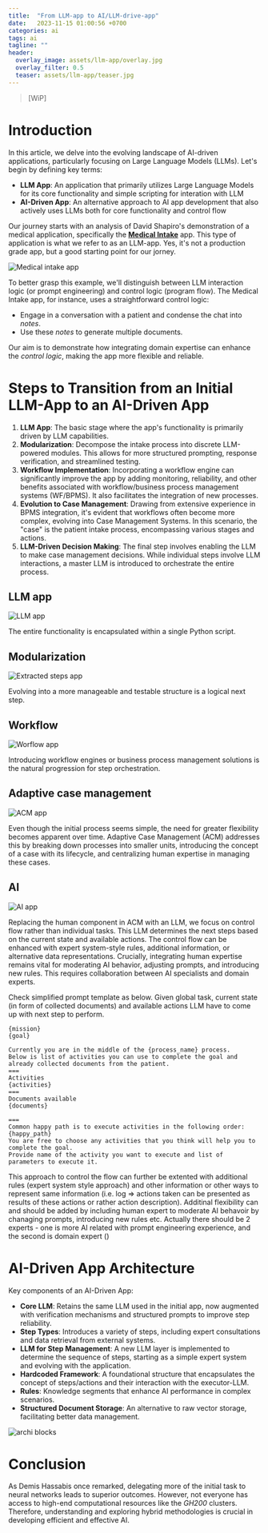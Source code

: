 ```yaml
---
title:  "From LLM-app to AI/LLM-drive-app"
date:   2023-11-15 01:00:56 +0700
categories: ai
tags: ai
tagline: ""
header:
  overlay_image: assets/llm-app/overlay.jpg
  overlay_filter: 0.5
  teaser: assets/llm-app/teaser.jpg
---
```


> [WiP]

# Introduction

In this article, we delve into the evolving landscape of AI-driven applications, particularly focusing on Large Language Models (LLMs). Let's begin by defining key terms:

- **LLM App**: An application that primarily utilizes Large Language Models for its core functionality and simple scripting for interation with LLM
- **AI-Driven App**: An alternative approach to AI app development that also actively uses LLMs both for core functionality and control flow   

Our journey starts with an analysis of David Shapiro's demonstration of a medical application, specifically the [**Medical Intake**](https://github.com/daveshap/Medical_Intake) app. This type of application is what we refer to as an LLM-app. Yes, it's not a production grade app, but a good starting point for our jorney.

![Medical intake app](/assets/llm-app/intake-app.png)

To better grasp this example, we'll distinguish between LLM interaction logic (or prompt engineering) and control logic (program flow). The Medical Intake app, for instance, uses a straightforward control logic:
- Engage in a conversation with a patient and condense the chat into _notes_.
- Use these _notes_ to generate multiple documents.

Our aim is to demonstrate how integrating domain expertise can enhance the _control logic_, making the app more flexible and reliable.


# Steps to Transition from an Initial LLM-App to an AI-Driven App

1. **LLM App**: The basic stage where the app's functionality is primarily driven by LLM capabilities.
2. **Modularization**: Decompose the intake process into discrete LLM-powered modules. This allows for more structured prompting, response verification, and streamlined testing.
3. **Workflow Implementation**: Incorporating a workflow engine can significantly improve the app by adding monitoring, reliability, and other benefits associated with workflow/business process management systems (WF/BPMS). It also facilitates the integration of new processes.
4. **Evolution to Case Management**: Drawing from extensive experience in BPMS integration, it's evident that workflows often become more complex, evolving into Case Management Systems. In this scenario, the "case" is the patient intake process, encompassing various stages and actions.
5. **LLM-Driven Decision Making**: The final step involves enabling the LLM to make case management decisions. While individual steps involve LLM interactions, a master LLM is introduced to orchestrate the entire process.



## LLM app 

![LLM app](/assets/llm-app/llm-app.png)

The entire functionality is encapsulated within a single Python script.

## Modularization
![Extracted steps app](/assets/llm-app/extracted-steps-app.png)

Evolving into a more manageable and testable structure is a logical next step.

## Workflow
![Worflow app](/assets/llm-app/wf-engine-driven-app.png)

Introducing workflow engines or business process management solutions is the natural progression for step orchestration.

## Adaptive case management
![ACM app](/assets/llm-app/acm-driven-app.png)

Even though the initial process seems simple, the need for greater flexibility becomes apparent over time. Adaptive Case Management (ACM) addresses this by breaking down processes into smaller units, introducing the concept of a case with its lifecycle, and centralizing human expertise in managing these cases. 

## AI
![AI app](/assets/llm-app/ai-driven-app.png)

Replacing the human component in ACM with an LLM, we focus on control flow rather than individual tasks. This LLM determines the next steps based on the current state and available actions. The control flow can be enhanced with expert system-style rules, additional information, or alternative data representations. Crucially, integrating human expertise remains vital for moderating AI behavior, adjusting prompts, and introducing new rules. This requires collaboration between AI specialists and domain experts. 

Check simplified prompt template as below. Given global task, current state (in form of collected documents) and available actions LLM have to come up with next step to perform.


```
{mission}
{goal}

Currently you are in the middle of the {process_name} process.
Below is list of activities you can use to complete the goal and already collected documents from the patient.
===
Activities
{activities}
===
Documents available
{documents}

===
Common happy path is to execute activities in the following order:
{happy_path}
You are free to choose any activities that you think will help you to complete the goal.
Provide name of the activity you want to execute and list of parameters to execute it.
```
This approach to control the flow can further be extented with additional rules (expert system style approach) and other information or other ways to represent same information (i.e. log => actions taken can be presented as results of these actions or rather action description). Additinal flexibility can and should be added by including human expert to moderate AI behavoir by chanaging prompts, introducing new rules etc. Actually there should be 2 experts - one is more AI related with prompt engineering experience, and the second is domain expert () 


# AI-Driven App Architecture

Key components of an AI-Driven App:

- **Core LLM**: Retains the same LLM used in the initial app, now augmented with verification mechanisms and structured prompts to improve step reliability.
- **Step Types**: Introduces a variety of steps, including expert consultations and data retrieval from external systems.
- **LLM for Step Management**: A new LLM layer is implemented to determine the sequence of steps, starting as a simple expert system and evolving with the application.
- **Hardcoded Framework**: A foundational structure that encapsulates the concept of steps/actions and their interaction with the executor-LLM.
- **Rules**: Knowledge segments that enhance AI performance in complex scenarios.
- **Structured Document Storage**: An alternative to raw vector storage, facilitating better data management.

![archi blocks](/assets/llm-app/arhi_blocks.png)


# Conclusion

As Demis Hassabis once remarked, delegating more of the initial task to neural networks leads to superior outcomes. However, not everyone has access to high-end computational resources like the _GH200_ clusters. Therefore, understanding and exploring hybrid methodologies is crucial in developing efficient and effective AI. 
